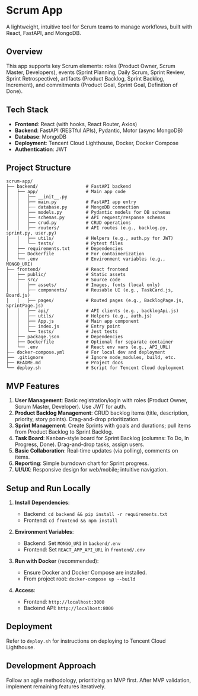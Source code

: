 # Scrum App

A lightweight, intuitive tool for Scrum teams to manage workflows, built with React, FastAPI, and MongoDB.

## Overview

This app supports key Scrum elements: roles (Product Owner, Scrum Master, Developers), events (Sprint Planning, Daily Scrum, Sprint Review, Sprint Retrospective), artifacts (Product Backlog, Sprint Backlog, Increment), and commitments (Product Goal, Sprint Goal, Definition of Done).

## Tech Stack

- **Frontend**: React (with hooks, React Router, Axios)
- **Backend**: FastAPI (RESTful APIs), Pydantic, Motor (async MongoDB)
- **Database**: MongoDB
- **Deployment**: Tencent Cloud Lighthouse, Docker, Docker Compose
- **Authentication**: JWT

## Project Structure

```
scrum-app/
├── backend/                  # FastAPI backend
│   ├── app/                  # Main app code
│   │   ├── __init__.py
│   │   ├── main.py           # FastAPI app entry
│   │   ├── database.py       # MongoDB connection
│   │   ├── models.py         # Pydantic models for DB schemas
│   │   ├── schemas.py        # API request/response schemas
│   │   ├── crud.py           # CRUD operations
│   │   ├── routers/          # API routes (e.g., backlog.py, sprint.py, user.py)
│   │   ├── utils/            # Helpers (e.g., auth.py for JWT)
│   │   └── tests/            # Pytest files
│   ├── requirements.txt      # Dependencies
│   ├── Dockerfile            # For containerization
│   └── .env                  # Environment variables (e.g., MONGO_URI)
├── frontend/                 # React frontend
│   ├── public/               # Static assets
│   ├── src/                  # Source code
│   │   ├── assets/           # Images, fonts (local only)
│   │   ├── components/       # Reusable UI (e.g., TaskCard.js, Board.js)
│   │   ├── pages/            # Routed pages (e.g., BacklogPage.js, SprintPage.js)
│   │   ├── api/              # API clients (e.g., backlogApi.js)
│   │   ├── utils/            # Helpers (e.g., auth.js)
│   │   ├── App.js            # Main app component
│   │   ├── index.js          # Entry point
│   │   └── tests/            # Jest tests
│   ├── package.json          # Dependencies
│   ├── Dockerfile            # Optional for separate container
│   └── .env                  # React env vars (e.g., API_URL)
├── docker-compose.yml        # For local dev and deployment
├── .gitignore                # Ignore node_modules, build, etc.
├── README.md                 # Project docs
└── deploy.sh                 # Script for Tencent Cloud deployment
```

## MVP Features

1. **User Management**: Basic registration/login with roles (Product Owner, Scrum Master, Developer). Use JWT for auth.
2. **Product Backlog Management**: CRUD backlog items (title, description, priority, story points). Drag-and-drop prioritization.
3. **Sprint Management**: Create Sprints with goals and durations; pull items from Product Backlog to Sprint Backlog.
4. **Task Board**: Kanban-style board for Sprint Backlog (columns: To Do, In Progress, Done). Drag-and-drop tasks, assign users.
5. **Basic Collaboration**: Real-time updates (via polling), comments on items.
6. **Reporting**: Simple burndown chart for Sprint progress.
7. **UI/UX**: Responsive design for web/mobile; intuitive navigation.

## Setup and Run Locally

1. **Install Dependencies**:
   - Backend: `cd backend && pip install -r requirements.txt`
   - Frontend: `cd frontend && npm install`

2. **Environment Variables**:
   - Backend: Set `MONGO_URI` in `backend/.env`
   - Frontend: Set `REACT_APP_API_URL` in `frontend/.env`

3. **Run with Docker** (recommended):
   - Ensure Docker and Docker Compose are installed.
   - From project root: `docker-compose up --build`

4. **Access**:
   - Frontend: `http://localhost:3000`
   - Backend API: `http://localhost:8000`

## Deployment

Refer to `deploy.sh` for instructions on deploying to Tencent Cloud Lighthouse.

## Development Approach

Follow an agile methodology, prioritizing an MVP first. After MVP validation, implement remaining features iteratively.